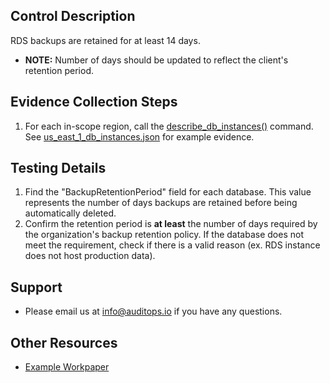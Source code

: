 ## Control Description
RDS backups are retained for at least 14 days.
- **NOTE:** Number of days should be updated to reflect the client's retention period.

## Evidence Collection Steps
1. For each in-scope region, call the [describe_db_instances()](https://boto3.amazonaws.com/v1/documentation/api/latest/reference/services/rds/client/describe_db_instances.html) command. See [us_east_1_db_instances.json](./us_east_1_db_instances.json) for example evidence.

## Testing Details
1. Find the "BackupRetentionPeriod" field for each database. This value represents the number of days backups are retained before being automatically deleted.
2. Confirm the retention period is **at least** the number of days required by the organization's backup retention policy. If the database does not meet the requirement, check if there is a valid reason (ex. RDS instance does not host production data).

## Support
- Please email us at info@auditops.io if you have any questions.

## Other Resources
- [Example Workpaper](https://docs.google.com/spreadsheets/d/1bGfbXUTSzVCSGCWn7UtG6QN4wWeEKdrubygcCuDDjbI/edit?gid=1525441158)
